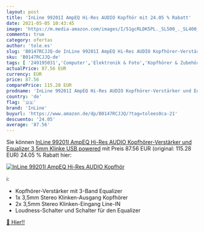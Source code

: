 ```yaml
---
layout: post
title: 'InLine 99201I AmpEQ Hi-Res AUDIO Kopfhör mit 24.05 % Rabatt'
date: 2021-05-05 10:43:45
image: 'https://m.media-amazon.com/images/I/51gcRLDK5PL._SL500_._SL400_.jpg'
comments: true
category: ofertas
author: 'tole.es'
slug: 'B0147RCJJQ-de InLine 99201I AmpEQ Hi-Res AUDIO Kopfhörer-Verstärker und...'
sku: 'B0147RCJJQ-de'
tags: [ '249195031','Computer','Elektronik & Foto','Kopfhörer & Zubehör','Kopfhörer Verstärker','Produkte','Sound & Boxen','inline', ]
actualPrice: 87.56 EUR
currency: EUR
price: 87.56
comparePrice: 115.28 EUR
prodname: 'InLine 99201I AmpEQ Hi-Res AUDIO Kopfhörer-Verstärker und Equalizer  3 5mm Klinke  USB powered'
country: 'de'
flag: '🇩🇪'
brand: 'InLine'
buyurl: 'https://www.amazon.de/dp/B0147RCJJQ/?tag=tolees0ca-21'
descuento: '24.05'
average: '87.56'
---
```


Sie können [InLine 99201I AmpEQ Hi-Res AUDIO Kopfhörer-Verstärker und Equalizer  3 5mm Klinke  USB powered](https://www.amazon.de/dp/B0147RCJJQ/?tag=tolees0ca-21) mit Preis 87.56 EUR (original: 115.28 EUR) 24.05 % Rabatt hier:

[![InLine 99201I AmpEQ Hi-Res AUDIO Kopfhör](https://m.media-amazon.com/images/I/51gcRLDK5PL._SL500_._SL400_.jpg)](https://www.amazon.de/dp/B0147RCJJQ/?tag=tolees0ca-21)

ℹ️:

- Kopfhörer-Verstärker mit 3-Band Equalizer
- 1x 3,5mm Stereo Klinken-Ausgang Kopfhörer
- 2x 3,5mm Stereo Klinken-Eingang Line-IN
- Loudness-Schalter und Schalter für den Equalizer

[🛒 Hier!!](https://www.amazon.de/dp/B0147RCJJQ/?tag=tolees0ca-21)
